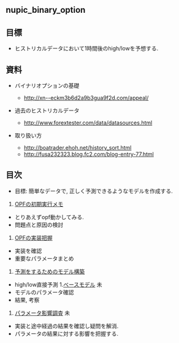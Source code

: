 nupic_binary_option
---

## 目標
+ ヒストリカルデータにおいて1時間後のhigh/lowを予想する.


## 資料
+ バイナリオプションの基礎
  + http://xn--eckm3b6d2a9b3gua9f2d.com/appeal/

+ 過去のヒストリカルデータ
  + http://www.forextester.com/data/datasources.html

+ 取り扱い方
  + http://boatrader.ehoh.net/history_sort.html
  + http://fusa232323.blog.fc2.com/blog-entry-77.html


## 目次
+ 目標: 簡単なデータで, 正しく予測できるようなモデルを作成する.
1. [OPFの初期実行メモ](docs/opf_memo.md)
  + とりあえずopf動かしてみる.
  + 問題点と原因の検討
1. [OPFの実装把握](docs/opf_code_reading.md)
  + 実装を確認
  + 重要なパラメータまとめ
1. [予測をするためのモデル構築](docs/opf_binary_option.md)
  + high/low直接予測
1.[ベースモデル](docs/opf_experiment.md) 未
  + モデルのパラメータ確認
  + 結果, 考察
1. [パラメータ影響調査](docs/opf_experiment2.md) 未
  + 実装と途中経過の結果を確認し疑問を解消.
  + パラメータの結果に対する影響を把握する.







